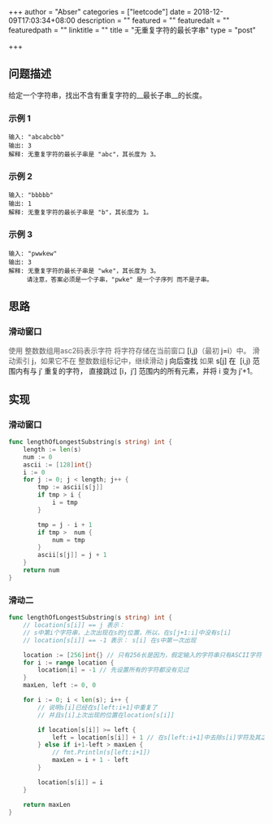 +++
author = "Abser"
categories = ["leetcode"]
date = 2018-12-09T17:03:34+08:00
description = ""
featured = ""
featuredalt = ""
featuredpath = ""
linktitle = ""
title = "无重复字符的最长字串"
type = "post"

+++

## 问题描述
给定一个字符串，找出不含有重复字符的__最长子串__的长度。

### __示例 1__

```
输入: "abcabcbb"
输出: 3 
解释: 无重复字符的最长子串是 "abc"，其长度为 3。
```

### __示例 2__

```
输入: "bbbbb"
输出: 1
解释: 无重复字符的最长子串是 "b"，其长度为 1。
```

### __示例 3__

```
输入: "pwwkew"
输出: 3
解释: 无重复字符的最长子串是 "wke"，其长度为 3。
     请注意，答案必须是一个子串，"pwke" 是一个子序列 而不是子串。
```

## 思路
### 滑动窗口
<span data-type="color" style="color:rgb(90, 90, 90)"><span data-type="background" style="background-color:rgb(255, 255, 255)">使用 整数数组用asc2码表示字符 将字符存储在当前窗口 </span></span>[i,j)<span data-type="color" style="color:rgb(90, 90, 90)"><span data-type="background" style="background-color:rgb(255, 255, 255)">（最初 </span></span>j=i<span data-type="color" style="color:rgb(90, 90, 90)"><span data-type="background" style="background-color:rgb(255, 255, 255)">）中。 滑动索引 </span></span>j<span data-type="color" style="color:rgb(90, 90, 90)"><span data-type="background" style="background-color:rgb(255, 255, 255)">，如果它不在 整数数组标记中，继续滑动 </span></span>j 向后查找
<span data-type="color" style="color:rgb(90, 90, 90)"><span data-type="background" style="background-color:rgb(255, 255, 255)">如果 </span></span>s[j]<span data-type="color" style="color:rgb(90, 90, 90)"><span data-type="background" style="background-color:rgb(255, 255, 255)"> </span></span>在  [i,j)<span data-type="color" style="color:rgb(90, 90, 90)"><span data-type="background" style="background-color:rgb(255, 255, 255)"> </span></span>范围内有与 j′<span data-type="color" style="color:rgb(90, 90, 90)"><span data-type="background" style="background-color:rgb(255, 255, 255)"> </span></span>重复的字符， 直接跳过 [i，j′]<span data-type="color" style="color:rgb(90, 90, 90)"><span data-type="background" style="background-color:rgb(255, 255, 255)"> </span></span>范围内的所有元素，并将 i<span data-type="color" style="color:rgb(90, 90, 90)"><span data-type="background" style="background-color:rgb(255, 255, 255)"> </span></span>变为 j′+1<span data-type="color" style="color:rgb(90, 90, 90)"><span data-type="background" style="background-color:rgb(255, 255, 255)">。</span></span>

## 实现
### 滑动窗口
```go
func lengthOfLongestSubstring(s string) int {
	length := len(s)
	num := 0
	ascii := [128]int{}
	i := 0
	for j := 0; j < length; j++ {
		tmp := ascii[s[j]]
		if tmp > i {
			i = tmp
		}

		tmp = j - i + 1
		if tmp >  num {
			num = tmp
		}
		ascii[s[j]] = j + 1
	}
	return num
}
```
### 滑动二
```go
func lengthOfLongestSubstring(s string) int {
	// location[s[i]] == j 表示：
	// s中第i个字符串，上次出现在s的j位置，所以，在s[j+1:i]中没有s[i]
	// location[s[i]] == -1 表示： s[i] 在s中第一次出现

	location := [256]int{} // 只有256长是因为，假定输入的字符串只有ASCII字符
	for i := range location {
		location[i] = -1 // 先设置所有的字符都没有见过
	}
	maxLen, left := 0, 0

	for i := 0; i < len(s); i++ {
		// 说明s[i]已经在s[left:i+1]中重复了
		// 并且s[i]上次出现的位置在location[s[i]]

		if location[s[i]] >= left {
			left = location[s[i]] + 1 // 在s[left:i+1]中去除s[i]字符及其之前的部分
		} else if i+1-left > maxLen {
			// fmt.Println(s[left:i+1])
			maxLen = i + 1 - left
		}

		location[s[i]] = i
	}

	return maxLen
}
```

